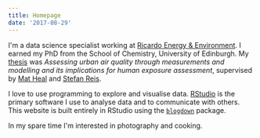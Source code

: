 ```yaml
---
title: Homepage
date: '2017-08-29'
---
```


I'm a data science specialist working at [Ricardo Energy & Environment](https://ee.ricardo.com/).
I earned my PhD from the School of Chemistry, University of Edinburgh. 
My [thesis](pdf/PhDThesis_HW_final.pdf) was _Assessing urban air quality through measurements and modelling and its implications for human exposure assessment_, supervised by [Mat Heal](http://www.chem.ed.ac.uk/staff/academic-staff/dr-mathew-heal) and [Stefan Reis](https://www.ceh.ac.uk/staff/stefan-reis). 

I love to use programming to explore and visualise data. [RStudio](https://www.rstudio.com/) is the primary software I use to analyse data and to communicate with others. This website is built entirely in RStudio using the [`blogdown`](https://bookdown.org/yihui/blogdown/) package.

In my spare time I'm interested in photography and cooking.